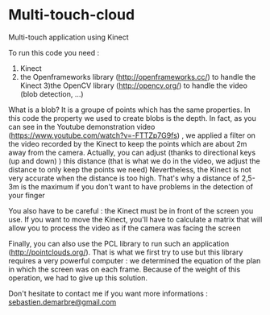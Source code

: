 # Multi-touch-cloud
Multi-touch application using Kinect

To run this code you need :
1) Kinect
2) the Openframeworks library (http://openframeworks.cc/) to handle the Kinect
3)the OpenCV library (http://opencv.org/) to handle the video (blob detection, ...) 


What is a blob? It is a groupe of points which has the same properties. 
In this code the property we used to create blobs is the depth. 
In fact, as you can see in the Youtube demonstration video (https://www.youtube.com/watch?v=-FTTZp7G9fs) , 
we applied a filter on the video recorded by the Kinect to keep the points 
which are about 2m away from the camera. Actually, you can adjust (thanks to directional keys (up and down) ) this distance (that is what we do in the video, we adjust the distance to only keep the points we need) 
Nevertheless, the Kinect is not very accurate when the distance is too high. That's why a distance of 
2,5-3m is the maximum if you don't want to have problems in the detection of your finger


You also have to be careful : the Kinect must be in front of the screen you use. If you want
to move the Kinect, you'll have to calculate a matrix that will allow you to process the video 
as if the camera was facing the screen

Finally, you can also use the PCL library to run such an application (http://pointclouds.org/). That is what we first try to use but this library requires a very powerful computer : we determined the equation of the plan in which the screen was on each frame.
Because of the weight of this operation, we had to give up this solution. 

Don't hesitate to contact me if you want more informations : sebastien.demarbre@gmail.com
